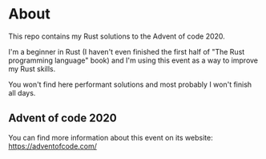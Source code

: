# About
This repo contains my Rust solutions to the Advent of code 2020.

I'm a beginner in Rust (I haven't even finished the first half of "The Rust programming language" book) and I'm using this event as a way to improve my Rust skills.

You won't find here performant solutions and most probably I won't finish all days.

## Advent of code 2020
You can find more information about this event on its website: https://adventofcode.com/